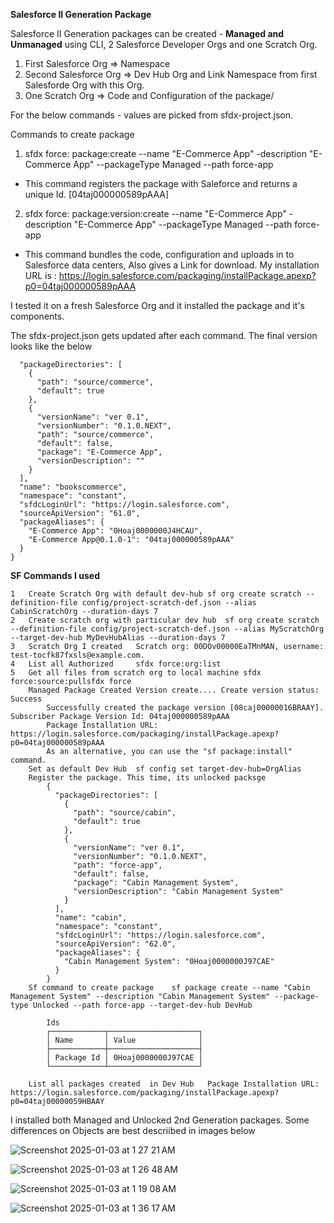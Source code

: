 
**Salesforce II Generation Package**

Salesforce II Generation packages can be created - **Managed and Unmanaged** using CLI, 2 Salesforce Developer Orgs and one Scratch Org. 

1. First Salesforce Org => Namespace
2. Second Salesforce Org => Dev Hub Org and Link Namespace from first Salesforde Org with this Org. 
3. One Scratch Org => Code and Configuration of the package/

For the below commands - values are picked from sfdx-project.json. 

Commands to create package
1. sfdx force: package:create --name "E-Commerce App" -description "E-Commerce App" --packageType Managed --path force-app
- This command registers the package with Saleforce and returns a unique Id. [04taj000000589pAAA]

2. sfdx force: package:version:create --name "E-Commerce App" -description "E-Commerce App" --packageType Managed --path force-app
- This command bundles the code, configuration and uploads in to Salesforce data centers, Also gives a Link for download. My installation URL is
: https://login.salesforce.com/packaging/installPackage.apexp?p0=04taj000000589pAAA

I tested it on a fresh Salesforce Org and it installed the package and it's components.   

The sfdx-project.json gets updated after each command. The final version looks like the below

```{
  "packageDirectories": [
    {
      "path": "source/commerce",
      "default": true
    },
    {
      "versionName": "ver 0.1",
      "versionNumber": "0.1.0.NEXT",
      "path": "source/commerce",
      "default": false,
      "package": "E-Commerce App",
      "versionDescription": ""
    }
  ],
  "name": "bookscommerce",
  "namespace": "constant",
  "sfdcLoginUrl": "https://login.salesforce.com",
  "sourceApiVersion": "61.0",
  "packageAliases": {
    "E-Commerce App": "0Hoaj0000000J4HCAU",
    "E-Commerce App@0.1.0-1": "04taj000000589pAAA"
  }
}
```

**SF Commands I used**

```
1	Create Scratch Org with default dev-hub	sf org create scratch --definition-file config/project-scratch-def.json --alias CabinScratchOrg --duration-days 7
2	Create scratch org with particular dev hub	sf org create scratch --definition-file config/project-scratch-def.json --alias MyScratchOrg --target-dev-hub MyDevHubAlias --duration-days 7
3	Scratch Org I created	Scratch org: 00DOv00000EaTMnMAN, username: test-tocfk87fxsls@example.com.
4	List all Authorized 	sfdx force:org:list
5	Get all files from scratch org to local machine	sfdx force:source:pullsfdx force
	Managed Package Created	Version create.... Create version status: Success
		Successfully created the package version [08caj00000016BRAAY]. Subscriber Package Version Id: 04taj000000589pAAA
		Package Installation URL: https://login.salesforce.com/packaging/installPackage.apexp?p0=04taj000000589pAAA
		As an alternative, you can use the "sf package:install" command.
	Set as default Dev Hub	sf config set target-dev-hub=OrgAlias
	Register the package. This time, its unlocked packsge	
		{
		  "packageDirectories": [
		    {
		      "path": "source/cabin",
		      "default": true
		    },
		    {
		      "versionName": "ver 0.1",
		      "versionNumber": "0.1.0.NEXT",
		      "path": "force-app",
		      "default": false,
		      "package": "Cabin Management System",
		      "versionDescription": "Cabin Management System"
		    }
		  ],
		  "name": "cabin",
		  "namespace": "constant",
		  "sfdcLoginUrl": "https://login.salesforce.com",
		  "sourceApiVersion": "62.0",
		  "packageAliases": {
		    "Cabin Management System": "0Hoaj0000000J97CAE"
		  }
		}
	Sf command to create package	sf package create --name "Cabin Management System" --description "Cabin Management System" --package-type Unlocked --path force-app --target-dev-hub DevHub
		
		Ids
		┌────────────┬────────────────────┐
		│ Name       │ Value              │
		├────────────┼────────────────────┤
		│ Package Id │ 0Hoaj0000000J97CAE │
		└────────────┴────────────────────┘
		        
	List all packages created  in Dev Hub 	Package Installation URL: https://login.salesforce.com/packaging/installPackage.apexp?p0=04taj00000059HBAAY
```

I installed both Managed and Unlocked 2nd Generation packages. Some differences on Objects are  best descriibed in images below

![Screenshot 2025-01-03 at 1 27 21 AM](https://github.com/user-attachments/assets/72a0f9da-fe55-4808-9153-8d894b702d1e)

![Screenshot 2025-01-03 at 1 26 48 AM](https://github.com/user-attachments/assets/cabd7544-2a11-4b3a-bacf-c62a650d3147)


![Screenshot 2025-01-03 at 1 19 08 AM](https://github.com/user-attachments/assets/aaf800d2-d035-4aa0-8737-1a6a1c964a4b)


![Screenshot 2025-01-03 at 1 36 17 AM](https://github.com/user-attachments/assets/0c241a38-0e71-4344-8c71-eb0394b3c749)






